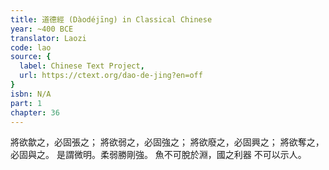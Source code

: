 ```yaml
---
title: 道德經 (Dàodéjīng) in Classical Chinese
year: ~400 BCE
translator: Laozi
code: lao
source: {
  label: Chinese Text Project,
  url: https://ctext.org/dao-de-jing?en=off
}
isbn: N/A
part: 1
chapter: 36
---
```

將欲歙之，必固張之；
將欲弱之，必固強之；
將欲廢之，必固興之；
將欲奪之，必固與之。
是謂微明。柔弱勝剛強。
魚不可脫於淵，國之利器
不可以示人。